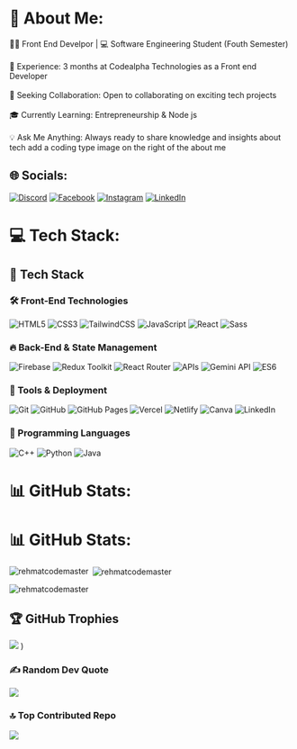 # 💫 About Me:

👨‍💻 Front End Develpor  | 💻 Software Engineering Student (Fouth Semester)<br><br>🔧 Experience: 3 months at Codealpha Technologies as a Front end Developer<br><br>🚀 Seeking Collaboration: Open to collaborating on exciting tech projects<br><br>🎓 Currently Learning: Entrepreneurship & Node js <br><br>💡 Ask Me Anything: Always ready to share knowledge and insights about tech    add a coding type image on the right of the about me 

## 🌐 Socials:
[![Discord](https://img.shields.io/badge/Discord-%237289DA.svg?logo=discord&logoColor=white)](https://app.slack.com/client/T07P45JTM24) [![Facebook](https://img.shields.io/badge/Facebook-%231877F2.svg?logo=Facebook&logoColor=white)](https://www.facebook.com/profile.php?id=61550099472882&mibextid=ZbWKwL) [![Instagram](https://img.shields.io/badge/Instagram-%23E4405F.svg?logo=Instagram&logoColor=white)](https://www.instagram.com/profile.php?id=61550099472882&mibextid=ZbWKwL) [![LinkedIn](https://img.shields.io/badge/LinkedIn-%230077B5.svg?logo=linkedin&logoColor=white)](linkedin.com/in/rehmatcodes) 

# 💻 Tech Stack:
## 🚀 Tech Stack  
### 🛠 Front-End Technologies  
![HTML5](https://img.shields.io/badge/html5-%23E34F26.svg?style=for-the-badge&logo=html5&logoColor=white) ![CSS3](https://img.shields.io/badge/css3-%231572B6.svg?style=for-the-badge&logo=css3&logoColor=white) ![TailwindCSS](https://img.shields.io/badge/tailwindcss-%2338B2AC.svg?style=for-the-badge&logo=tailwind-css&logoColor=white) ![JavaScript](https://img.shields.io/badge/javascript-%23323330.svg?style=for-the-badge&logo=javascript&logoColor=%23F7DF1E) ![React](https://img.shields.io/badge/react-%2320232a.svg?style=for-the-badge&logo=react&logoColor=%2361DAFB) ![Sass](https://img.shields.io/badge/Sass-%23CC6699.svg?style=for-the-badge&logo=sass&logoColor=white)  

### 🔥 Back-End & State Management  
![Firebase](https://img.shields.io/badge/firebase-%23039BE5.svg?style=for-the-badge&logo=firebase) ![Redux Toolkit](https://img.shields.io/badge/redux%20toolkit-%23593d88.svg?style=for-the-badge&logo=redux&logoColor=white) ![React Router](https://img.shields.io/badge/React_Router-CA4245?style=for-the-badge&logo=react-router&logoColor=white) ![APIs](https://img.shields.io/badge/APIs-%23007ACC.svg?style=for-the-badge&logo=api&logoColor=white) ![Gemini API](https://img.shields.io/badge/Gemini%20API-%231572B6.svg?style=for-the-badge&logo=google&logoColor=white) ![ES6](https://img.shields.io/badge/ES6-%23F7DF1E.svg?style=for-the-badge&logo=javascript&logoColor=black)  

### 📌 Tools & Deployment  
![Git](https://img.shields.io/badge/git-%23F05033.svg?style=for-the-badge&logo=git&logoColor=white) ![GitHub](https://img.shields.io/badge/github-%23121011.svg?style=for-the-badge&logo=github&logoColor=white) ![GitHub Pages](https://img.shields.io/badge/github%20pages-121013?style=for-the-badge&logo=github&logoColor=white) ![Vercel](https://img.shields.io/badge/vercel-%23000000.svg?style=for-the-badge&logo=vercel&logoColor=white) ![Netlify](https://img.shields.io/badge/netlify-%23000000.svg?style=for-the-badge&logo=netlify&logoColor=#00C7B7) ![Canva](https://img.shields.io/badge/Canva-%2300C4CC.svg?style=for-the-badge&logo=Canva&logoColor=white) ![LinkedIn](https://img.shields.io/badge/LinkedIn-%230077B5.svg?style=for-the-badge&logo=linkedin&logoColor=white)  

### 🎯 Programming Languages  
![C++](https://img.shields.io/badge/C%2B%2B-%2300599C.svg?style=for-the-badge&logo=c%2B%2B&logoColor=white) ![Python](https://img.shields.io/badge/python-3670A0?style=for-the-badge&logo=python&logoColor=ffdd54) ![Java](https://img.shields.io/badge/java-%23ED8B00.svg?style=for-the-badge&logo=java&logoColor=white)  


# 📊 GitHub Stats:

# 📊 GitHub Stats:
<p><img align="left" src="https://github-readme-stats.vercel.app/api/top-langs/?username=rehmatcodemaster&theme=dark&hide_border=false&include_all_commits=true&count_private=true&layout=compact" alt="rehmatcodemaster" /></p>

<p>&nbsp;<img align="center" src="https://github-readme-stats.vercel.app/api?username=rehmatcodemaster&theme=dark&hide_border=false&include_all_commits=true&count_private=true" alt="rehmatcodemaster" /></p>

<p><img align="center" src="https://github-readme-streak-stats.herokuapp.com/?user=rehmatcodemaster&theme=dark&hide_border=false" alt="rehmatcodemaster" /></p>


## 🏆 GitHub Trophies
![](https://github-profile-trophy.vercel.app/?username=rehmatcodes&theme=dark&no-frame=false&no-bg=true&margin-w=4)
)

### ✍ Random Dev Quote
![](https://quotes-github-readme.vercel.app/api?type=horizontal&theme=radical)

### 🔝 Top Contributed Repo
![](https://github-contributor-stats.vercel.app/api?username=rehmatcodes&limit=5&theme=dark&combine_all_yearly_contributions=true)



<!-- Proudly created with GPRM ( https://gprm.itsvg.in ) -->
